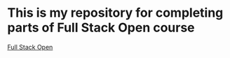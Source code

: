 # This is my repository for completing parts of Full Stack Open course

[Full Stack Open](https://fullstackopen.com/)
